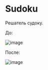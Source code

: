 # Sudoku
Решатель судоку.

До:

![image](https://user-images.githubusercontent.com/72620861/115961109-9a856480-a51d-11eb-986b-ef5800f53f0c.png)

После:

![image](https://user-images.githubusercontent.com/72620861/115961115-a7a25380-a51d-11eb-9692-ff4f99cf50e8.png)
